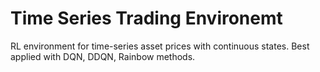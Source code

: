 # Time Series Trading Environemt

RL environment for time-series asset prices with continuous states. Best applied with DQN, DDQN, Rainbow methods.